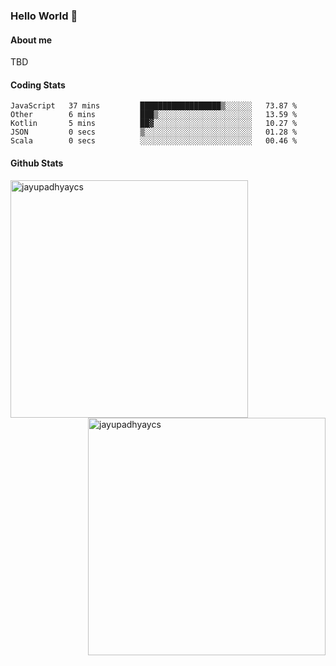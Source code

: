 ### Hello World 👋
#### About me
TBD
#### Coding Stats
<!--START_SECTION:waka-->

```text
JavaScript   37 mins         ██████████████████▒░░░░░░   73.87 %
Other        6 mins          ███▒░░░░░░░░░░░░░░░░░░░░░   13.59 %
Kotlin       5 mins          ██▓░░░░░░░░░░░░░░░░░░░░░░   10.27 %
JSON         0 secs          ▒░░░░░░░░░░░░░░░░░░░░░░░░   01.28 %
Scala        0 secs          ░░░░░░░░░░░░░░░░░░░░░░░░░   00.46 %
```

<!--END_SECTION:waka-->
#### Github Stats

<p  ><img align="left" src="https://github-readme-stats.vercel.app/api/top-langs?username=jayupadhyaycs&theme=tokyonight&show_icons=true&locale=en&layout=compact" alt="jayupadhyaycs" width="380px"  /> 
<img align="right" src="https://github-readme-streak-stats.herokuapp.com/?user=jayupadhyaycs&theme=tokyonight&" alt="jayupadhyaycs" width="380px"/>
</p>




<!--
**JayUpadhyayCS/JayUpadhyayCS** is a ✨ _special_ ✨ repository because its `README.md` (this file) appears on your GitHub profile.

Here are some ideas to get you started:

- 🔭 I’m currently working on ...
- 🌱 I’m currently learning ...
- 👯 I’m looking to collaborate on ...
- 🤔 I’m looking for help with ...
- 💬 Ask me about ...
- 📫 How to reach me: ...
- 😄 Pronouns: ...
- ⚡ Fun fact: ...
-->

